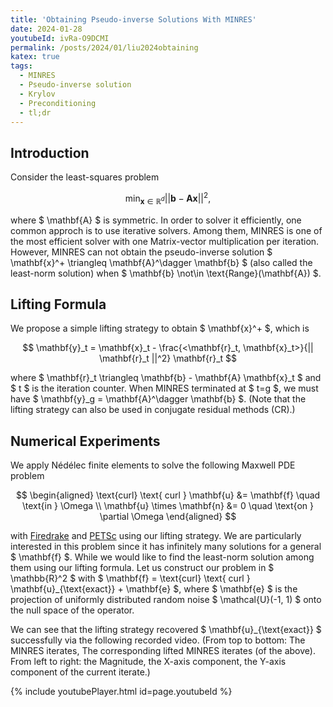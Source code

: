```yaml
---
title: 'Obtaining Pseudo-inverse Solutions With MINRES'
date: 2024-01-28
youtubeId: ivRa-O9DCMI
permalink: /posts/2024/01/liu2024obtaining
katex: true
tags:
  - MINRES
  - Pseudo-inverse solution
  - Krylov
  - Preconditioning
  - tl;dr
---
```


Introduction
----
Consider the least-squares problem

$$
\min_{\mathbf{x} \in \mathbb{R}^d} || \mathbf{b} - \mathbf{A} \mathbf{x} ||^2,
$$ 

where $ \mathbf{A} $ is symmetric. In order to solver it efficiently, one common approch is to use iterative solvers. Among them, MINRES is one of the most efficient solver with one Matrix-vector multiplication per iteration. However, MINRES can not obtain the pseudo-inverse solution $ \mathbf{x}^+ \triangleq \mathbf{A}^\dagger \mathbf{b} $ (also called the least-norm solution) when $ \mathbf{b} \not\in \text{Range}(\mathbf{A}) $.

Lifting Formula
----
We propose a simple lifting strategy to obtain $ \mathbf{x}^+ $, which is 

$$ 
\mathbf{y}_t = \mathbf{x}_t - \frac{<\mathbf{r}_t, \mathbf{x}_t>}{|| \mathbf{r}_t ||^2} \mathbf{r}_t 
$$ 

where $ \mathbf{r}_t \triangleq \mathbf{b} - \mathbf{A} \mathbf{x}_t $ and $ t $ is the iteration counter. When MINRES terminated at $ t=g $, we must have $ \mathbf{y}_g = \mathbf{A}^\dagger \mathbf{b} $. (Note that the lifting strategy can also be used in conjugate residual methods (CR).)

Numerical Experiments
----
We apply Nédélec finite elements to solve the following Maxwell PDE problem 

$$
\begin{aligned}
\text{curl} \text{ curl } \mathbf{u} &= \mathbf{f} \quad \text{in } \Omega \\
\mathbf{u} \times \mathbf{n} &= 0 \quad \text{on } \partial \Omega
\end{aligned}
$$

with [Firedrake](https://www.firedrakeproject.org/) and [PETSc](https://petsc.org/release/manualpages/KSP/KSPMINRES/) using our lifting strategy. We are particularly interested in this problem since it has infinitely many solutions for a general $ \mathbf{f} $. While we would like to find the least-norm solution among them using our lifting formula. Let us construct our problem in $ \mathbb{R}^2 $ with $ \mathbf{f} = \text{curl} \text{ curl } \mathbf{u}_{\text{exact}} + \mathbf{e} $, where $ \mathbf{e} $ is the projection of uniformly distributed random noise $ \mathcal{U}(-1, 1) $ onto the null space of the operator. 

We can see that the lifting strategy recovered $ \mathbf{u}_{\text{exact}} $ successfully via the following recorded video. (From top to bottom: The MINRES iterates, The corresponding lifted MINRES iterates (of the above). From left to right: the Magnitude, the X-axis component, the Y-axis component of the current iterate.)

{% include youtubePlayer.html id=page.youtubeId %}


<!-- <video width="920" height="496" controls autoplay muted loop>
<source src="https://github.com/yangliu-op/yangliu-op.github.io/blob/master/videos/curlcurl_all.mp4" type="video/mp4">
</video>
Headings are cool

<video controls="" width="920" height="496" muted="" loop="" autoplay="">
<source src="https://github.com/yangliu-op/yangliu-op.github.io/blob/master/videos/curlcurl_all.mp4" type="video/mp4">
</video>

======

You can have many headings
======

<video width="920" height="496" controls autoplay muted loop>
<source src="https://youtu.be/ivRa-O9DCMI" type="video/mp4">
</video>

Aren't headings cool3?
------

<video controls="" width="920" height="496" muted="" loop="" autoplay="">
<source src="https://youtu.be/ivRa-O9DCMI" type="video/mp4">
</video> -->

